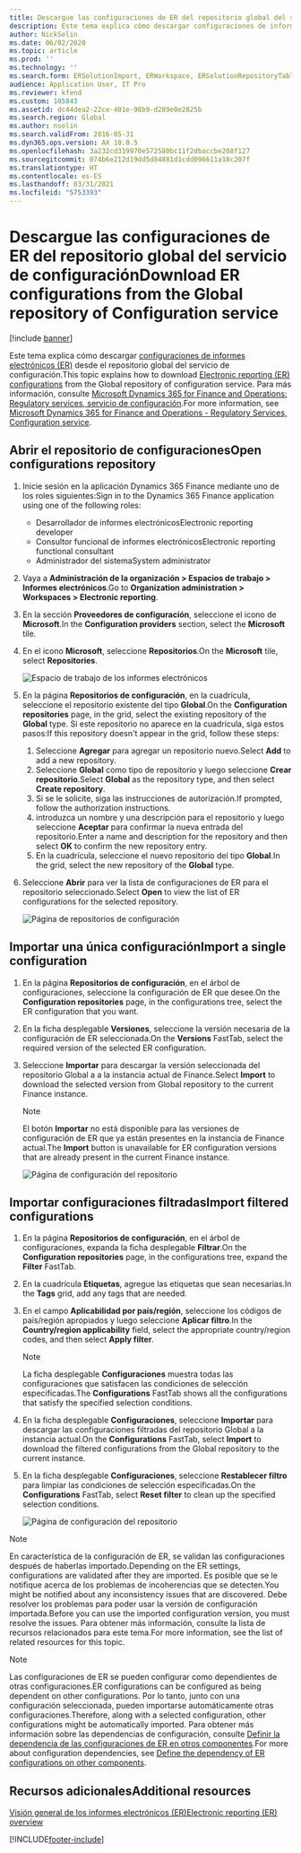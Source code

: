 ```yaml
---
title: Descargue las configuraciones de ER del repositorio global del servicio de configuración
description: Este tema explica cómo descargar configuraciones de informes electrónicos (ER) desde el repositorio global del servicio de configuración.
author: NickSelin
ms.date: 06/02/2020
ms.topic: article
ms.prod: ''
ms.technology: ''
ms.search.form: ERSolutionImport, ERWorkspace, ERSolutionRepositoryTable
audience: Application User, IT Pro
ms.reviewer: kfend
ms.custom: 105843
ms.assetid: dc44dea2-22ce-401e-98b9-d289e0e2825b
ms.search.region: Global
ms.author: nselin
ms.search.validFrom: 2016-05-31
ms.dyn365.ops.version: AX 10.0.5
ms.openlocfilehash: 3a232cd319970e572580bc11f2dbaccbe208f127
ms.sourcegitcommit: 074b6e212d19dd5d84881d1cdd096611a18c207f
ms.translationtype: HT
ms.contentlocale: es-ES
ms.lasthandoff: 03/31/2021
ms.locfileid: "5753393"
---
```

# <a name="download-er-configurations-from-the-global-repository-of-configuration-service"></a><span data-ttu-id="973e4-103">Descargue las configuraciones de ER del repositorio global del servicio de configuración</span><span class="sxs-lookup"><span data-stu-id="973e4-103">Download ER configurations from the Global repository of Configuration service</span></span>

[!include [banner](../includes/banner.md)]

<span data-ttu-id="973e4-104">Este tema explica cómo descargar [configuraciones de informes electrónicos (ER)](general-electronic-reporting.md#Configuration) desde el repositorio global del servicio de configuración.</span><span class="sxs-lookup"><span data-stu-id="973e4-104">This topic explains how to download [Electronic reporting (ER) configurations](general-electronic-reporting.md#Configuration) from the Global repository of configuration service.</span></span> <span data-ttu-id="973e4-105">Para más información, consulte [Microsoft Dynamics 365 for Finance and Operations: Regulatory services, servicio de configuración](https://docs.microsoft.com/business-applications-release-notes/october18/dynamics365-finance-operations/regulatory-service-configuration).</span><span class="sxs-lookup"><span data-stu-id="973e4-105">For more information, see [Microsoft Dynamics 365 for Finance and Operations - Regulatory Services, Configuration service](https://docs.microsoft.com/business-applications-release-notes/october18/dynamics365-finance-operations/regulatory-service-configuration).</span></span>

## <a name="open-configurations-repository"></a><span data-ttu-id="973e4-106">Abrir el repositorio de configuraciones</span><span class="sxs-lookup"><span data-stu-id="973e4-106">Open configurations repository</span></span>

1. <span data-ttu-id="973e4-107">Inicie sesión en la aplicación Dynamics 365 Finance mediante uno de los roles siguientes:</span><span class="sxs-lookup"><span data-stu-id="973e4-107">Sign in to the Dynamics 365 Finance application using one of the following roles:</span></span>

    - <span data-ttu-id="973e4-108">Desarrollador de informes electrónicos</span><span class="sxs-lookup"><span data-stu-id="973e4-108">Electronic reporting developer</span></span>
    - <span data-ttu-id="973e4-109">Consultor funcional de informes electrónicos</span><span class="sxs-lookup"><span data-stu-id="973e4-109">Electronic reporting functional consultant</span></span>
    - <span data-ttu-id="973e4-110">Administrador del sistema</span><span class="sxs-lookup"><span data-stu-id="973e4-110">System administrator</span></span>

2. <span data-ttu-id="973e4-111">Vaya a **Administración de la organización > Espacios de trabajo > Informes electrónicos**.</span><span class="sxs-lookup"><span data-stu-id="973e4-111">Go to **Organization administration > Workspaces > Electronic reporting**.</span></span>
3. <span data-ttu-id="973e4-112">En la sección **Proveedores de configuración**, seleccione el icono de **Microsoft**.</span><span class="sxs-lookup"><span data-stu-id="973e4-112">In the **Configuration providers** section, select the **Microsoft** tile.</span></span>
3. <span data-ttu-id="973e4-113">En el icono **Microsoft**, seleccione **Repositorios**.</span><span class="sxs-lookup"><span data-stu-id="973e4-113">On the **Microsoft** tile, select **Repositories**.</span></span>

    ![Espacio de trabajo de los informes electrónicos](./media/er-download-configurations-global-repo-er-workspace.png)

4. <span data-ttu-id="973e4-115">En la página **Repositorios de configuración**, en la cuadrícula, seleccione el repositorio existente del tipo **Global**.</span><span class="sxs-lookup"><span data-stu-id="973e4-115">On the **Configuration repositories** page, in the grid, select the existing repository of the **Global** type.</span></span> <span data-ttu-id="973e4-116">Si este repositorio no aparece en la cuadrícula, siga estos pasos:</span><span class="sxs-lookup"><span data-stu-id="973e4-116">If this repository doesn't appear in the grid, follow these steps:</span></span>

    1. <span data-ttu-id="973e4-117">Seleccione **Agregar** para agregar un repositorio nuevo.</span><span class="sxs-lookup"><span data-stu-id="973e4-117">Select **Add** to add a new repository.</span></span>
    2. <span data-ttu-id="973e4-118">Seleccione **Global** como tipo de repositorio y luego seleccione **Crear repositorio**.</span><span class="sxs-lookup"><span data-stu-id="973e4-118">Select **Global** as the repository type, and then select **Create repository**.</span></span>
    3. <span data-ttu-id="973e4-119">Si se le solicite, siga las instrucciones de autorización.</span><span class="sxs-lookup"><span data-stu-id="973e4-119">If prompted, follow the authorization instructions.</span></span>
    4. <span data-ttu-id="973e4-120">introduzca un nombre y una descripción para el repositorio y luego seleccione **Aceptar** para confirmar la nueva entrada del repositorio.</span><span class="sxs-lookup"><span data-stu-id="973e4-120">Enter a name and description for the repository and then select **OK** to confirm the new repository entry.</span></span>
    5. <span data-ttu-id="973e4-121">En la cuadrícula, seleccione el nuevo repositorio del tipo **Global**.</span><span class="sxs-lookup"><span data-stu-id="973e4-121">In the grid, select the new repository of the **Global** type.</span></span>

5. <span data-ttu-id="973e4-122">Seleccione **Abrir** para ver la lista de configuraciones de ER para el repositorio seleccionado.</span><span class="sxs-lookup"><span data-stu-id="973e4-122">Select **Open** to view the list of ER configurations for the selected repository.</span></span>

    ![Página de repositorios de configuración](./media/er-download-configurations-global-repo-repositories-list.png)

## <a name="import-a-single-configuration"></a><span data-ttu-id="973e4-124">Importar una única configuración</span><span class="sxs-lookup"><span data-stu-id="973e4-124">Import a single configuration</span></span>

1. <span data-ttu-id="973e4-125">En la página **Repositorios de configuración**, en el árbol de configuraciones, seleccione la configuración de ER que desee.</span><span class="sxs-lookup"><span data-stu-id="973e4-125">On the **Configuration repositories** page, in the configurations tree, select the ER configuration that you want.</span></span>
2. <span data-ttu-id="973e4-126">En la ficha desplegable **Versiones**, seleccione la versión necesaria de la configuración de ER seleccionada.</span><span class="sxs-lookup"><span data-stu-id="973e4-126">On the **Versions** FastTab, select the required version of the selected ER configuration.</span></span>
3. <span data-ttu-id="973e4-127">Seleccione **Importar** para descargar la versión seleccionada del repositorio Global a a la instancia actual de Finance.</span><span class="sxs-lookup"><span data-stu-id="973e4-127">Select **Import** to download the selected version from Global repository to the current Finance instance.</span></span>

    > [!NOTE]
    > <span data-ttu-id="973e4-128">El botón **Importar** no está disponible para las versiones de configuración de ER que ya están presentes en la instancia de Finance actual.</span><span class="sxs-lookup"><span data-stu-id="973e4-128">The **Import** button is unavailable for ER configuration versions that are already present in the current Finance instance.</span></span>

    ![Página de configuración del repositorio](./media/er-download-configurations-global-repo-repository-content.png)

## <a name="import-filtered-configurations"></a><span data-ttu-id="973e4-130">Importar configuraciones filtradas</span><span class="sxs-lookup"><span data-stu-id="973e4-130">Import filtered configurations</span></span>

1. <span data-ttu-id="973e4-131">En la página **Repositorios de configuración**, en el árbol de configuraciones, expanda la ficha desplegable **Filtrar**.</span><span class="sxs-lookup"><span data-stu-id="973e4-131">On the **Configuration repositories** page, in the configurations tree, expand the **Filter** FastTab.</span></span>
2. <span data-ttu-id="973e4-132">En la cuadrícula **Etiquetas**, agregue las etiquetas que sean necesarias.</span><span class="sxs-lookup"><span data-stu-id="973e4-132">In the **Tags** grid, add any tags that are needed.</span></span>
3. <span data-ttu-id="973e4-133">En el campo **Aplicabilidad por país/región**, seleccione los códigos de país/región apropiados y luego seleccione **Aplicar filtro**.</span><span class="sxs-lookup"><span data-stu-id="973e4-133">In the **Country/region applicability** field, select the appropriate country/region codes, and then select  **Apply filter**.</span></span>

    > [!NOTE]
    > <span data-ttu-id="973e4-134">La ficha desplegable **Configuraciones** muestra todas las configuraciones que satisfacen las condiciones de selección especificadas.</span><span class="sxs-lookup"><span data-stu-id="973e4-134">The **Configurations** FastTab shows all the configurations that satisfy the specified selection conditions.</span></span>

4. <span data-ttu-id="973e4-135">En la ficha desplegable **Configuraciones**, seleccione **Importar** para descargar las configuraciones filtradas del repositorio Global a la instancia actual.</span><span class="sxs-lookup"><span data-stu-id="973e4-135">On the **Configurations** FastTab, select **Import** to download the filtered configurations from the Global repository to the current instance.</span></span>
5. <span data-ttu-id="973e4-136">En la ficha desplegable **Configuraciones**, seleccione **Restablecer filtro** para limpiar las condiciones de selección especificadas.</span><span class="sxs-lookup"><span data-stu-id="973e4-136">On the **Configurations** FastTab, select **Reset filter** to clean up the specified selection conditions.</span></span>

    ![Página de configuración del repositorio](./media/er-download-configurations-global-repo-filtered-configurations.png)

> [!NOTE]
> <span data-ttu-id="973e4-138">En característica de la configuración de ER, se validan las configuraciones después de haberlas importado.</span><span class="sxs-lookup"><span data-stu-id="973e4-138">Depending on the ER settings, configurations are validated after they are imported.</span></span> <span data-ttu-id="973e4-139">Es posible que se le notifique acerca de los problemas de incoherencias que se detecten.</span><span class="sxs-lookup"><span data-stu-id="973e4-139">You might be notified about any inconsistency issues that are discovered.</span></span> <span data-ttu-id="973e4-140">Debe resolver los problemas para poder usar la versión de configuración importada.</span><span class="sxs-lookup"><span data-stu-id="973e4-140">Before you can use the imported configuration version, you must resolve the issues.</span></span> <span data-ttu-id="973e4-141">Para obtener más información, consulte la lista de recursos relacionados para este tema.</span><span class="sxs-lookup"><span data-stu-id="973e4-141">For more information, see the list of related resources for this topic.</span></span>

> [!NOTE]
> <span data-ttu-id="973e4-142">Las configuraciones de ER se pueden configurar como dependientes de otras configuraciones.</span><span class="sxs-lookup"><span data-stu-id="973e4-142">ER configurations can be configured as being dependent on other configurations.</span></span> <span data-ttu-id="973e4-143">Por lo tanto, junto con una configuración seleccionada, pueden importarse automáticamente otras configuraciones.</span><span class="sxs-lookup"><span data-stu-id="973e4-143">Therefore, along with a selected configuration, other configurations might be automatically imported.</span></span> <span data-ttu-id="973e4-144">Para obtener más información sobre las dependencias de configuración, consulte [Definir la dependencia de las configuraciones de ER en otros componentes](tasks/er-define-dependency-er-configurations-from-other-components-july-2017.md).</span><span class="sxs-lookup"><span data-stu-id="973e4-144">For more about configuration dependencies, see [Define the dependency of ER configurations on other components](tasks/er-define-dependency-er-configurations-from-other-components-july-2017.md).</span></span>

## <a name="additional-resources"></a><span data-ttu-id="973e4-145">Recursos adicionales</span><span class="sxs-lookup"><span data-stu-id="973e4-145">Additional resources</span></span>

[<span data-ttu-id="973e4-146">Visión general de los informes electrónicos (ER)</span><span class="sxs-lookup"><span data-stu-id="973e4-146">Electronic reporting (ER) overview</span></span>](general-electronic-reporting.md)


[!INCLUDE[footer-include](../../../includes/footer-banner.md)]